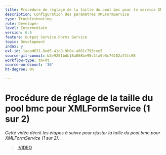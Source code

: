 ```yaml
---
title: Procédure de réglage de la taille du pool bmc pour le service XMLForm (1 sur 2)
description: Configuration des paramètres XMLFormService
type: Troubleshooting
role: Developer
level: Intermediate
version: 6.5
feature: Output Service,Forms Service
topic: Development
index: y
exl-id: 1aead631-8ed5-41c8-9b0e-a081c793cee5
source-git-commit: b3e9251bdb18a008be95c1fa9e5c79252a74fc98
workflow-type: tm+mt
source-wordcount: '36'
ht-degree: 0%

---
```



# Procédure de réglage de la taille du pool bmc pour XMLFormService (1 sur 2)

*Cette vidéo décrit les étapes à suivre pour ajuster la taille du pool bmc pour XMLFormService (1 sur 2).*

>[!VIDEO](https://video.tv.adobe.com/v/335552?quality=12&learn=on)
